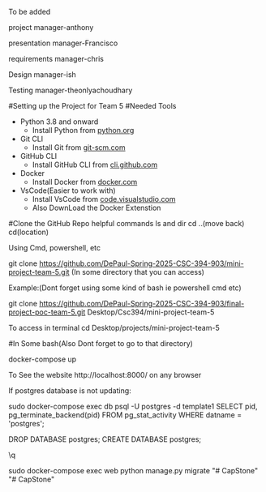 To be added

project manager-anthony

presentation manager-Francisco

requirements manager-chris

Design manager-ish

Testing manager-theonlyachoudhary

#Setting up the Project for Team 5
#Needed Tools 
- Python 3.8 and onward 
    - Install Python from [python.org](https://www.python.org/downloads/)
- Git CLI
    - Install Git from [git-scm.com](https://git-scm.com/downloads)
- GitHub CLI
    - Install GitHub CLI from [cli.github.com](https://cli.github.com/)
- Docker
    - Install Docker from [docker.com](https://www.docker.com/get-started)
- VsCode(Easier to work with)
    - Install VsCode from [code.visualstudio.com](https://code.visualstudio.com/)
    - Also DownLoad the Docker Extenstion

#Clone the GitHub Repo
helpful commands ls and dir cd ..(move back) cd(location)

Using Cmd, powershell, etc

git clone https://github.com/DePaul-Spring-2025-CSC-394-903/mini-project-team-5.git (In some directory that you can access)

Example:(Dont forget using some kind of bash ie powershell cmd etc)

git clone https://github.com/DePaul-Spring-2025-CSC-394-903/final-project-poc-team-5.git Desktop/Csc394/mini-project-team-5

To access in terminal cd Desktop/projects/mini-project-team-5

#In Some bash(Also Dont forget to go to that directory)

docker-compose up

To See the website http://localhost:8000/ on any browser 


If postgres database is not updating:

sudo docker-compose exec db psql -U postgres -d template1
SELECT pid, pg_terminate_backend(pid)
FROM pg_stat_activity
WHERE datname = 'postgres';

DROP DATABASE postgres;
CREATE DATABASE postgres;

\q

sudo docker-compose exec web python manage.py migrate
"# CapStone" 
"# CapStone" 

